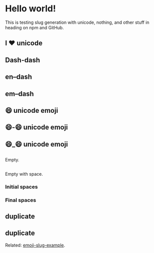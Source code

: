 # Hello world!

This is testing slug generation with unicode, nothing, and other stuff
in heading on npm and GitHub.

## I ♥ unicode

## Dash-dash

## en–dash

## em–dash

## 😄 unicode emoji

## 😄-😄 unicode emoji

## 😄_😄 unicode emoji

##

Empty.

## 

Empty with space.

###     Initial spaces

### Final spaces   

## duplicate

## duplicate

Related: [emoji-slug-example](https://github.com/chrisdickinson/emoji-slug-example).
